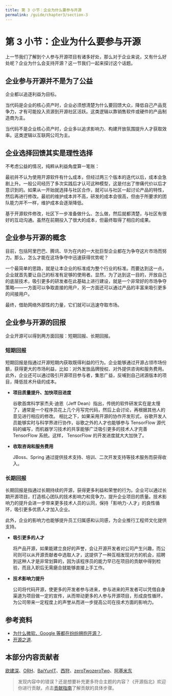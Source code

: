 ```yaml
---
title: 第 3 小节：企业为什么要参与开源
permalink: /guide/chapter3/section-3
---
```


# 第 3 小节：企业为什么要参与开源

上一节我们了解到个人参与开源项目有诸多好处，那么对于企业来说，又有什么好处呢？企业为什么会支持开源？这一节我们一起来探讨这个话题。

## 企业参与开源并不是为了公益

企业都以追逐利益为目标。

当代码是企业的核心资产时，企业必须想清楚为什么要回馈大众，降低自己产品竞争力，才有可能投入资源到开源社区活跃。这类逻辑以靠销售软件或硬件的产品制造商为主。

当代码不是企业核心资产时，企业多以追求影响力、构建开放氛围提升人才获取效率。这类逻辑以互联网公司为主。

## 企业选择回馈其实是理性选择

不考虑公益的情况，纯粹从利益角度算一笔账：

最初并不认为使用开源软件有什么成本，但经过两三个版本的迭代以后，成本会急剧上升。一般公司经历了多次实践后才认可这种模型，这是付出了惨痛代价以后才意识到的。如果从一开始就选择与社区合作，就可以与社区一起讨论产品的特性，然后再进行修改。最初的维护成本并不高，研发的成本会很高，但由于所要求的团队能力并不一样，维护成本会逐渐降低。

基于开源软件修改，社区下一步准备做什么、怎么做，然后就都清楚，与社区有很好的互动沟通。虽然在前期投入了很大的成本，但最终取得了相应的成果。

## 企业参与开源的概念

目前，包括阿里巴巴、腾讯、华为在内的一大批巨型企业都在为争夺这片市场而努力。那么，怎么才能在这场争夺中迅速获得优势呢？

一个最简单的思路，就是让本企业的标准成为整个行业的标准。而要达到这一点，企业就首先要让自己的标准有足够的使用者。显然，为了达到这一目的，开放自己的底层技术，吸引更多的研发者在此基础上进行建设，就是一个非常好的市场争夺策略——一方面可以争取直接的用户，另一方面还可以通过产品的丰富来吸引更多的间接用户。

最终，借助网络外部性的力量，它们就可以迅速夺取市场。

## 企业参与开源的回报

企业开源可以得到两方面回报：短期回报、长期回报。

### 短期回报

短期回报是指通过开源短期内获取既得利益的行为。企业能够通过开源占领市场份额，获得更大的市场利益，比如：对外发放品牌授权、对外提供咨询和服务费用。此外，企业还可以通过吸引开源项目参与者，集思广益，反哺到自己闭源版本的项目，降低技术升级的成本。

- **项目质量提升、加快项目进度**

  谷歌首席科学家杰夫·迪恩（Jeff Dean）指出，传统的软件研发实在是太慢了，通常是一个程序员花上几个月写完代码，然后上会讨论，再根据其他人的意见进行相应的修改。
  相比之下，如果采用开源的协作开发形式，谷歌开发人员能够实时与科学界进行协作，谷歌之外的人才也能够参与 TensorFlow 源代码的编写，而机器学习技术的共享能够广泛吸引更多的技术人才完善 TensorFlow 系统。这样， TensorFlow 的开发进度就大大加快了。

- **收取咨询和服务费用**

  JBoss、Spring 通过提供技术支持、培训、二次开发支持等技术服务而获得收入。

### 长期回报

长期回报是指通过长期持续的开源，获得更多利益和荣誉的行为。企业可以通过长期开源项目，打造核心团队的技术影响力和竞争力，提升企业项目的质量。技术影响力的提升会进一步带来更多技术人员的认同，保持「影响力-人才」的良性循环，吸引更多优质人才加入企业。

此外，企业的影响力也能够提升员工归属感和认同感，为企业推行工程师文化提供支持。

- **吸引更多的人才**

  将产品开源，如果能建立良好的声誉，会让开源开发者对公司产生兴趣，而公司则可以从开源贡献者中选取人才，这提供了一种互相发现对方的机会，招聘到这种人才是非常划算的，因为该程序员的能力早已在项目的贡献中得到检验，而且入职后无需磨合就能够直接上手工作。

- **技术影响力提升**

  公司将代码开源，使更多的开发者参与进来，参与进来的开发者可以凭借自身渠道为项目做一定的宣传，从而带动更多的人参与开源项目，形成良性循环，为公司带来一定程度上的声誉从而进一步提高公司在技术方面的影响力。

## 参考资料

* [为什么微软、Google 等都在纷纷拥抱开源？](https://blog.csdn.net/csdnnews/article/details/106880314).
* [开源之道](http://opensourceway.community/posts/opensource_enterprise_guide/improve-open-source-dev-impact).

## 本部分内容贡献者

[欧建深](https://gitee.com/oujianshen)、[ORH](https://gitee.com/orh)、[BaiYunIT](https://gitee.com/baiyunit)、[西狩](https://gitee.com/lihuimingxs)、[zeroTwozeroTwo](https://gitee.com/zerotwozerotwo)、[阿基米东](https://gitee.com/luhuadong)

> 发现内容中的错误？还是想要补充更多符合主题的内容？《开源指北》欢迎你进行贡献，点击[贡献指南](./../贡献指南.md)了解贡献的具体步骤。